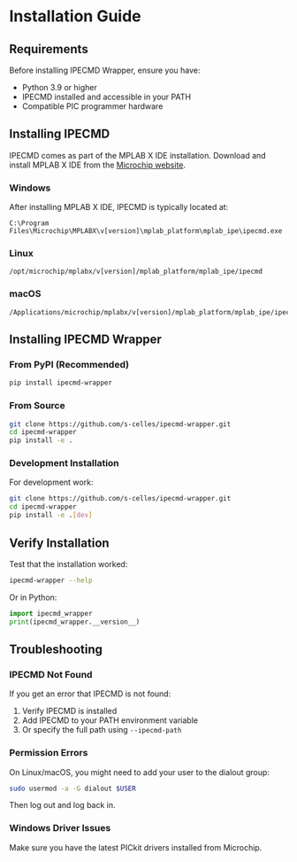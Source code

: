 # Installation Guide

## Requirements

Before installing IPECMD Wrapper, ensure you have:

- Python 3.9 or higher
- IPECMD installed and accessible in your PATH
- Compatible PIC programmer hardware

## Installing IPECMD

IPECMD comes as part of the MPLAB X IDE installation. Download and install MPLAB X IDE from the [Microchip website](https://www.microchip.com/mplab/mplab-x-ide).

### Windows
After installing MPLAB X IDE, IPECMD is typically located at:
```
C:\Program Files\Microchip\MPLABX\v[version]\mplab_platform\mplab_ipe\ipecmd.exe
```

### Linux
```
/opt/microchip/mplabx/v[version]/mplab_platform/mplab_ipe/ipecmd
```

### macOS
```
/Applications/microchip/mplabx/v[version]/mplab_platform/mplab_ipe/ipecmd
```

## Installing IPECMD Wrapper

### From PyPI (Recommended)

```bash
pip install ipecmd-wrapper
```

### From Source

```bash
git clone https://github.com/s-celles/ipecmd-wrapper.git
cd ipecmd-wrapper
pip install -e .
```

### Development Installation

For development work:

```bash
git clone https://github.com/s-celles/ipecmd-wrapper.git
cd ipecmd-wrapper
pip install -e .[dev]
```

## Verify Installation

Test that the installation worked:

```bash
ipecmd-wrapper --help
```

Or in Python:

```python
import ipecmd_wrapper
print(ipecmd_wrapper.__version__)
```

## Troubleshooting

### IPECMD Not Found

If you get an error that IPECMD is not found:

1. Verify IPECMD is installed
2. Add IPECMD to your PATH environment variable
3. Or specify the full path using `--ipecmd-path`

### Permission Errors

On Linux/macOS, you might need to add your user to the dialout group:

```bash
sudo usermod -a -G dialout $USER
```

Then log out and log back in.

### Windows Driver Issues

Make sure you have the latest PICkit drivers installed from Microchip.
